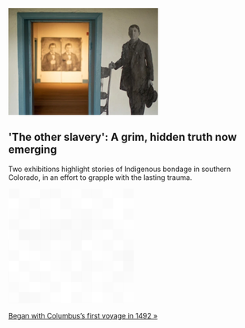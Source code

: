 
!['The other slavery': A grim, hidden truth now emerging](./20211219235858.png)
## 'The other slavery': A grim, hidden truth now emerging

Two exhibitions highlight stories of Indigenous bondage in southern Colorado, in an effort to grapple with the lasting trauma.

![pic](../square_bg.png)

[Began with Columbus’s first voyage in 1492 »](https://www.yahoo.com/news/grim-long-hidden-truth-emerges-165822149.html)
